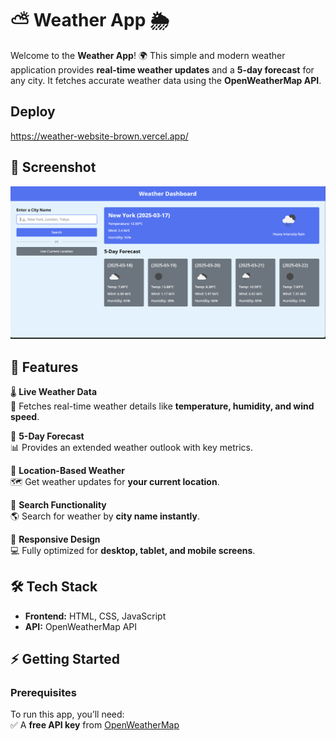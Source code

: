 # ⛅ Weather App 🌦  

Welcome to the **Weather App**! 🌍 This simple and modern weather application provides **real-time weather updates** and a **5-day forecast** for any city. It fetches accurate weather data using the **OpenWeatherMap API**.  


## Deploy 

https://weather-website-brown.vercel.app/
## 📸 Screenshot  
![Weather App Screenshot](screenshot.png)  

## 🌟 Features  

🌡 **Live Weather Data**  
📡 Fetches real-time weather details like **temperature, humidity, and wind speed**.  

📅 **5-Day Forecast**  
📊 Provides an extended weather outlook with key metrics.  

📍 **Location-Based Weather**  
🗺️ Get weather updates for **your current location**.  

🔎 **Search Functionality**  
🌎 Search for weather by **city name instantly**.  

📱 **Responsive Design**  
💻 Fully optimized for **desktop, tablet, and mobile screens**.  

## 🛠 Tech Stack  

- **Frontend:** HTML, CSS, JavaScript  
- **API:** OpenWeatherMap API  

## ⚡ Getting Started  

### Prerequisites  
To run this app, you’ll need:  
✅ A **free API key** from [OpenWeatherMap](https://openweathermap.org/)  
